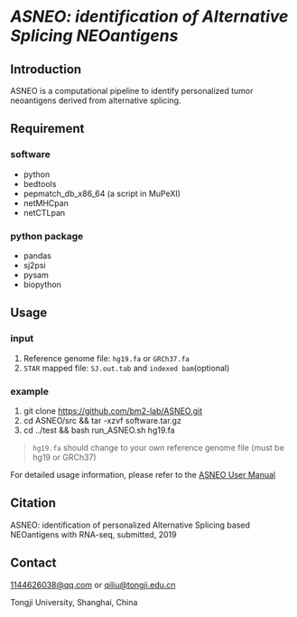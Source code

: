 # _ASNEO: identification of Alternative Splicing NEOantigens_

## Introduction
ASNEO is a computational pipeline to identify personalized tumor neoantigens derived from alternative splicing.

## Requirement
### software
* python
* bedtools
* pepmatch_db_x86_64 (a script in MuPeXI)
* netMHCpan
* netCTLpan

### python package
* pandas
* sj2psi
* pysam
* biopython

## Usage
### input
1. Reference genome file: `hg19.fa` or `GRCh37.fa`
2. `STAR` mapped file: `SJ.out.tab` and `indexed bam`(optional)

### example
1. git clone https://github.com/bm2-lab/ASNEO.git
2. cd ASNEO/src && tar -xzvf software.tar.gz 
3. cd ../test && bash run_ASNEO.sh hg19.fa 
> `hg19.fa` should change to your own reference genome file (must be hg19 or GRCh37)

For detailed usage information, please refer to the [ASNEO User Manual](/doc/ASNEO_User_Manual.md)

## Citation
ASNEO: identification of personalized Alternative Splicing based NEOantigens with RNA-seq, submitted, 2019

## Contact
1144626038@qq.com or qiliu@tongji.edu.cn

Tongji University, Shanghai, China
